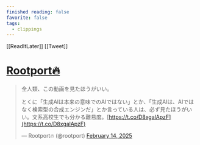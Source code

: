 ```yaml
---
finished reading: false
favorite: false
tags:
  - clippings
---
```

[[ReadItLater]] [[Tweet]]

# [Rootport🔥](https://twitter.com/rootport/status/1890259406589415507)

> 全人類、この動画を見たほうがいい。  
>   
> とくに「生成AIは本来の意味でのAIではない」とか、「生成AIは、AIではなく検索型の合成エンジンだ」とか言っている人は、必ず見たほうがいい。文系高校生でも分かる難易度。[https://t.co/D8xgalApzF](https://t.co/D8xgalApzF)
> 
> — Rootport🔥 (@rootport) [February 14, 2025](https://twitter.com/rootport/status/1890259406589415507?ref_src=twsrc%5Etfw)